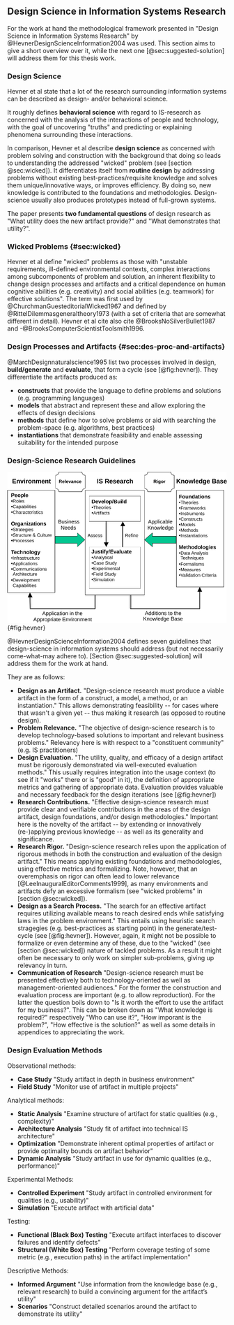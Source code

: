 ## Design Science in Information Systems Research

For the work at hand the methodological
framework presented in "Design Science in Information
Systems Research" by @HevnerDesignScienceInformation2004 was used.
This section aims to give a short overview over it, while the next one [@sec:suggested-solution] will address them for this thesis work.

### Design Science

Hevner et al state that a lot of the research surrounding information systems can be described as design- and/or behavioral science.

It roughly defines **behavioral science** with regard to IS-research as concerned with the analysis of the interactions of people and technology, with the goal of uncovering "truths" and predicting or explaining phenomena surrounding these interactions.

In comparison, Hevner et al describe **design science** as concerned with problem solving and construction with the background that doing so leads to understanding the addressed "wicked" problem (see [section @sec:wicked]). It differentiates itself from **routine design** by addressing problems without existing best-practices/requisite knowledge and solves them unique/innovative ways, or improves efficiency. By doing so, new knowledge is contributed to the foundations and methodologies. Design-science usually also produces prototypes instead of full-grown systems.

The paper presents **two fundamental questions** of design research as "What utility does the new artifact provide?" and "What demonstrates that utility?".

### Wicked Problems {#sec:wicked}

Hevner et al define "wicked" problems as those with "unstable requirements, ill-defined environmental contexts, complex interactions among subcomponents of problem and solution, an inherent flexibility to change design processes and artifacts and a critical dependence on human cognitive abilities (e.g. creativity) and social abilities (e.g. teamwork) for effective solutions". The term was first used by @ChurchmanGuesteditorialWicked1967 and defined by @RittelDilemmasgeneraltheory1973 (with a set of criteria that are somewhat different in detail). Hevner et al cite also cite @BrooksNoSilverBullet1987 and -@BrooksComputerScientistToolsmith1996.

### Design Processes and Artifacts {#sec:des-proc-and-artifacts}

@MarchDesignnaturalscience1995 list two processes involved in design, **build/generate** and **evaluate**, that form a cycle (see [@fig:hevner]). They differentiate the artifacts produced as:

- **constructs** that provide the language to define problems and solutions (e.g. programming languages)
- **models** that abstract and represent these and allow exploring the effects of design decisions
- **methods** that define how to solve problems or aid with searching the problem-space (e.g. algorithms, best practices)
- **instantiations** that demonstrate feasibility and enable assessing suitability for the intended purpose

### Design-Science Research Guidelines

![Information Systems Research Framework [@HevnerDesignScienceInformation2004]](figures/Hevner-et-al-2004-figure-2.svg){#fig:hevner}

@HevnerDesignScienceInformation2004 defines seven guidelines that design-science in information systems should address (but not necessarily come-what-may adhere to). [Section @sec:suggested-solution] will address them for the work at hand.

They are as follows:

- **Design as an Artifact.** "Design-science research must produce a viable artifact in the form of a construct, a model, a method, or an instantiation." This allows demonstrating feasibility -- for cases where that wasn't a given yet -- thus making it research (as opposed to routine design). <!-- This -->
- **Problem Relevance.** "The objective of design-science research is to develop technology-based solutions to important and relevant business problems." Relevancy here is with respect to a "constituent community" (e.g. IS practitioners)
- **Design Evaluation.** "The utility, quality, and efficacy of a design artifact must be rigorously demonstrated via well-executed evaluation methods." This usually requires integration into the usage context (to see if it "works" there or is "good" in it), the definition of appropriate metrics and gathering of appropriate data. Evaluation provides valuable and necessary feedback for the design iterations (see [@fig:hevner])
- **Research Contributions.** "Effective design-science research must provide clear and verifiable contributions in the areas of the design artifact, design foundations, and/or design methodologies." Important here is the novelty of the artifact -- by extending or innovatively (re-)applying previous knowledge -- as well as its generality and significance.
- **Research Rigor.** "Design-science research relies upon the application of rigorous methods in both the construction and evaluation of the design artifact." This means applying existing foundations and methodologies, using effective metrics and formalizing. Note, however, that an overemphasis on rigor can often lead to lower relevance [@LeeInauguralEditorComments1999], as many environments and artifacts defy an excessive formalism (see "wicked problems" in [section @sec:wicked]).
- **Design as a Search Process.** "The search for an effective artifact requires utilizing available means to reach desired ends while satisfying laws in the problem environment." This entails using heuristic search stragegies (e.g. best-practices as starting point) in the generate/test-cycle (see [@fig:hevner]). However, again, it might not be possible to formalize or even determine any of these, due to the "wicked" (see [section @sec:wicked]) nature of tackled problems. As a result it might often be necessary to only work on simpler sub-problems, giving up relevancy in turn.
- **Communication of Research** "Design-science research must be presented effectively both to technology-oriented as well as management-oriented audiences." For the former the construction and evaluation process are important (e.g. to allow reproduction). For the latter the question boils down to "Is it worth the effort to use the artifact for my business?". This can be broken down as "What knowledge is required?" respectively "Who can use it?", "How imporant is the problem?", "How effective is the solution?" as well as some details in appendices to appreciating the work.

### Design Evaluation Methods

<!-- TODO drop methods that weren't used -->

<!-- TODO metrics from "Design Evaluation:" --

  * evaluate in terms of:
    * functionality
    * completeness
    * consistency
    * accuracy
    * performance
    * reliability
    * usability
    * fit with the organization
    * other relevant quality attributes
* establish if it does work and in which environments
  * what constitutes “working” and “good”? which metrics?
  * compare with other solutions for the same problem by human experts

-->

Observational methods:

- **Case Study** "Study artifact in depth in business environment" <!-- * **{** ^ that **}** * **{** anecdotal evidence by fsu/fk/sbyim/yp how they feel about it? (super-biased due to interaction with me) **}** -->
- **Field Study** "Monitor use of artifact in multiple projects" <!-- TODO * **{** the meinkauf app! what did we use there? ionic and vanilla angular or ng-redux too? TODO get copy of mk repo  **}** -->

Analytical methods:

- **Static Analysis** "Examine structure of artifact for static qualities (e.g., complexity)"
  <!-- TODO * **{** graph out dependencies in both apps, if necessary in one vertical slice of one process  -- TODO make graph of dependencies --  **}** -->
  <!-- TODO * **{** code-examples of very simple apps with both architectures to demonstrate boiler-plate / overhead? Todo-MVC?  -- TODO write examples --  **}** -->
- **Architecture Analysis** "Study fit of artifact into technical IS architecture"
  <!-- TODO * **{** analyze how well it interacts with the rest of the WoN-ecosystem. what defines “interacts well”?  -- TODO ponder --  **}** -->
- **Optimization** "Demonstrate inherent optimal properties of artifact or provide optimality bounds on artifact behavior"
- **Dynamic Analysis** "Study artifact in use for dynamic qualities (e.g., performance)"

Experimental Methods:

- **Controlled Experiment** "Study artifact in controlled environment for qualities (e.g., usability)"
- **Simulation** "Execute artifact with artificial data"

Testing:

- **Functional (Black Box) Testing** "Execute artifact interfaces to discover failures and identify defects"
- **Structural (White Box) Testing** "Perform coverage testing of some metric (e.g., execution paths) in the artifact implementation"

Descriptive Methods:

- **Informed Argument** "Use information from the knowledge base (e.g., relevant research) to build a convincing argument for the artifact’s utility"
  <!-- * **{** ^ this **}** -->
  <!-- TODO: ^ (only) usable for more innovative artifacts for which other methods aren’t feasible -->
- **Scenarios** "Construct detailed scenarios around the artifact to demonstrate its utility"
